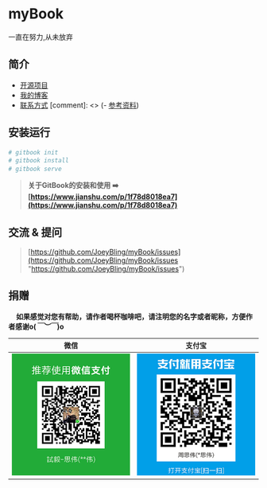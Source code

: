 # myBook
一直在努力,从未放弃

## 简介
- [开源项目](./opensource/README.md)
- [我的博客](./blog/README.md)
- [联系方式](./contact.md)
[comment]: <> (- [参考资料](./study.md))

## 安装运行

```bash
# gitbook init
# gitbook install
# gitbook serve
```

> **关于GitBook的安装和使用 ➡️ [https://www.jianshu.com/p/1f78d8018ea7](https://www.jianshu.com/p/1f78d8018ea7)**

## 交流 & 提问
> [https://github.com/JoeyBling/myBook/issues](https://github.com/JoeyBling/myBook/issues "https://github.com/JoeyBling/myBook/issues")

## 捐赠
&#160;&#160;&#160;&#160;**如果感觉对您有帮助，请作者喝杯咖啡吧，请注明您的名字或者昵称，方便作者感谢o(*￣︶￣*)o**

| 微信 | 支付宝 |
| :---: | :---: |
| ![](/assets/weixin.png) | ![](/assets/alipay.jpeg) |
